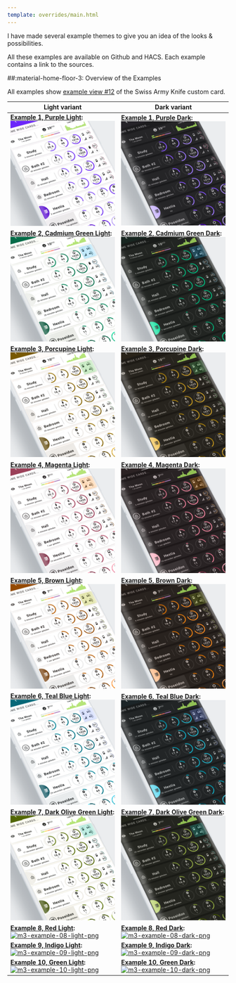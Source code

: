 ```yaml
---
template: overrides/main.html
---
```


I have made several example themes to give you an idea of ​​the looks & possibilities.

All these examples are available on Github and HACS. Each example contains a link to the sources.

##:material-home-floor-3: Overview of the Examples

All examples show [example view \#12][sak-example-12-url] of the Swiss Army Knife custom card.

| **Light variant** | **Dark variant**|
| ------------ | ---------------- |
| **[Example 1, Purple Light][example-1-md]:** [![m3-example-01-light-png]][example-1-md]  | **[Example 1, Purple Dark][example-1-md]:** [![m3-example-01-dark-png]][example-1-md]  |
| **[Example 2, Cadmium Green Light][example-2-md]:** [![m3-example-02-light-png]][example-2-md]  | **[Example 2, Cadmium Green Dark][example-2-md]:** [![m3-example-02-dark-png]][example-2-md]  |
| **[Example 3, Porcupine Light][example-3-md]:** [![m3-example-03-light-png]][example-3-md]  | **[Example 3, Porcupine Dark][example-3-md]:** [![m3-example-03-dark-png]][example-3-md]|
| **[Example 4, Magenta Light][example-4-md]:** [![m3-example-04-light-png]][example-4-md]  | **[Example 4, Magenta Dark][example-4-md]:** [![m3-example-04-dark-png]][example-4-md] |
| **[Example 5, Brown Light][example-5-md]:** [![m3-example-05-light-png]][example-5-md]  | **[Example 5, Brown Dark][example-5-md]:** [![m3-example-05-dark-png]][example-5-md] |
| **[Example 6, Teal Blue Light][example-6-md]:** [![m3-example-06-light-png]][example-6-md]  | **[Example 6, Teal Blue Dark][example-6-md]:** [![m3-example-06-dark-png]][example-6-md] |
| **[Example 7, Dark Olive Green Light][example-7-md]:** [![m3-example-07-light-png]][example-7-md] | **[Example 7, Dark Olive Green Dark][example-7-md]:** [![m3-example-07-dark-png]][example-7-md] |
| **[Example 8, Red Light][example-8-md]:** [![m3-example-08-light-png]][example-8-md] | **[Example 8, Red Dark][example-8-md]:** [![m3-example-08-dark-png]][example-8-md] |
| **[Example 9, Indigo Light][example-9-md]:** [![m3-example-09-light-png]][example-9-md] | **[Example 9, Indigo Dark][example-9-md]:** [![m3-example-09-dark-png]][example-9-md] |
| **[Example 10, Green Light][example-10-md]:** [![m3-example-10-light-png]][example-10-md] | **[Example 10, Green Dark][example-10-md]:** [![m3-example-10-dark-png]][example-10-md] |

<!--- References to pictures... --->

[m3-example-01-light-png]: ../assets/screenshots/m3-example-01-light.png
[m3-example-02-light-png]: ../assets/screenshots/m3-example-02-light.png
[m3-example-03-light-png]: ../assets/screenshots/m3-example-03-light.png
[m3-example-04-light-png]: ../assets/screenshots/m3-example-04-light.png
[m3-example-05-light-png]: ../assets/screenshots/m3-example-05-light.png
[m3-example-06-light-png]: ../assets/screenshots/m3-example-06-light.png
[m3-example-07-light-png]: ../assets/screenshots/m3-example-07-light.png
[m3-example-08-light-png]: ../assets/screenshots/m3-example-08-light.png
[m3-example-09-light-png]: ../assets/screenshots/m3-example-09-light.png
[m3-example-10-light-png]: ../assets/screenshots/m3-example-10-light.png

[m3-example-01-dark-png]: ../assets/screenshots/m3-example-01-dark.png
[m3-example-02-dark-png]: ../assets/screenshots/m3-example-02-dark.png
[m3-example-03-dark-png]: ../assets/screenshots/m3-example-03-dark.png
[m3-example-04-dark-png]: ../assets/screenshots/m3-example-04-dark.png
[m3-example-05-dark-png]: ../assets/screenshots/m3-example-05-dark.png
[m3-example-06-dark-png]: ../assets/screenshots/m3-example-06-dark.png
[m3-example-07-dark-png]: ../assets/screenshots/m3-example-07-dark.png
[m3-example-08-dark-png]: ../assets/screenshots/m3-example-08-dark.png
[m3-example-09-dark-png]: ../assets/screenshots/m3-example-09-dark.png
[m3-example-10-dark-png]: ../assets/screenshots/m3-example-10-dark.png

<!--- References to internal links... --->

[example-1-md]: ../examples/example-1.md
[example-2-md]: ../examples/example-2.md
[example-3-md]: ../examples/example-3.md
[example-4-md]: ../examples/example-4.md
[example-5-md]: ../examples/example-5.md
[example-6-md]: ../examples/example-6.md
[example-7-md]: ../examples/example-7.md
[example-8-md]: ../examples/example-8.md
[example-9-md]: ../examples/example-9.md
[example-10-md]: ../examples/example-10.md

<!--- References to external links... --->

[sak-example-12-url]: https://swiss-army-knife.docs.amoebelabs.com/examples/example-12/